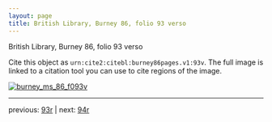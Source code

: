 ```yaml
---
layout: page
title: British Library, Burney 86, folio 93 verso
---
```


British Library, Burney 86, folio 93 verso

Cite this object as `urn:cite2:citebl:burney86pages.v1:93v`.  The full image is linked to a citation tool you can use to cite regions of the image.

[![burney_ms_86_f093v](http://www.homermultitext.org/iipsrv?IIIF=/project/homer/pyramidal/deepzoom/citebl/burney86imgs/v1/burney_ms_86_f093v.tif/full/800,/0/default.jpg)](http://www.homermultitext.org/ict2/?urn=urn:cite2:citebl:burney86imgs.v1:burney_ms_86_f093v) 

---

previous:  [93r](../93r/) | next: [94r](../94r/)